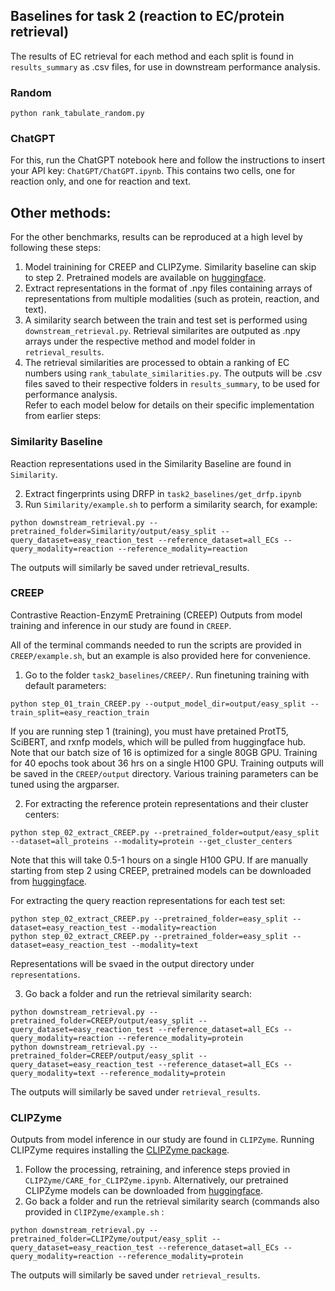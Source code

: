 ## Baselines for task 2 (reaction to EC/protein retrieval)
The results of EC retrieval for each method and each split is found in `results_summary` as .csv files, for use in downstream performance analysis. 

### Random
```
python rank_tabulate_random.py
```

### ChatGPT
For this, run the ChatGPT notebook here and follow the instructions to insert your API key: `ChatGPT/ChatGPT.ipynb`.
This contains two cells, one for reaction only, and one for reaction and text.

## Other methods:
For the other benchmarks, results can be reproduced at a high level  by following these steps: 

1. Model trainining for CREEP and CLIPZyme. Similarity baseline can skip to step 2. Pretrained models are available on [huggingface](https://huggingface.co/jsunn-y/CARE_pretrained).
2. Extract representations in the format of .npy files containing arrays of representations from multiple modalities (such as protein, reaction, and text).
3. A similarity search between the train and test set is performed using `downstream_retrieval.py`. Retrieval similarites are outputed as .npy arrays under the respective method and model folder in `retrieval_results`.
4. The retrieval similarities are processed to obtain a ranking of EC numbers using `rank_tabulate_similarities.py`. The outputs will be .csv files saved to their respective folders in `results_summary`, to be used for performance analysis.  
Refer to each model below for details on their specific implementation from earlier steps:

### Similarity Baseline
Reaction representations used in the Similarity Baseline are found in `Similarity`.

2. Extract fingerprints using DRFP in `task2_baselines/get_drfp.ipynb`
3. Run `Similarity/example.sh` to perform a similarity search, for example:
```
python downstream_retrieval.py --pretrained_folder=Similarity/output/easy_split --query_dataset=easy_reaction_test --reference_dataset=all_ECs --query_modality=reaction --reference_modality=reaction
```
The outputs will similarly be saved under retrieval_results.

### CREEP
Contrastive Reaction-EnzymE Pretraining (CREEP)
Outputs from model training and inference in our study are found in `CREEP`.

All of the terminal commands needed to run the scripts are provided in `CREEP/example.sh`, but an example is also provided here for convenience.

1. Go to the folder `task2_baselines/CREEP/`. Run finetuning training with default parameters:
```
python step_01_train_CREEP.py --output_model_dir=output/easy_split --train_split=easy_reaction_train
```

If you are running step 1 (training), you must have pretained ProtT5, SciBERT, and rxnfp models, which will be pulled from huggingface hub. Note that our batch size of 16 is optimized for a single 80GB GPU. Training for 40 epochs took about 36 hrs on a single H100 GPU. Training outputs will be saved in the `CREEP/output` directory. Various training parameters can be tuned using the argparser.

2. For extracting the reference protein representations and their cluster centers: 
```
python step_02_extract_CREEP.py --pretrained_folder=output/easy_split --dataset=all_proteins --modality=protein --get_cluster_centers
```

Note that this will take 0.5-1 hours on a single H100 GPU. If are manually starting from step 2 using CREEP, pretrained models can be downloaded from [huggingface](https://huggingface.co/jsunn-y/CARE_pretrained).

For extracting the query reaction representations for each test set: 
```
python step_02_extract_CREEP.py --pretrained_folder=easy_split --dataset=easy_reaction_test --modality=reaction
python step_02_extract_CREEP.py --pretrained_folder=easy_split --dataset=easy_reaction_test --modality=text
```
Representations will be svaed in the output directory under `representations`.

3. Go back a folder and run the retrieval similarity search:
```
python downstream_retrieval.py --pretrained_folder=CREEP/output/easy_split --query_dataset=easy_reaction_test --reference_dataset=all_ECs --query_modality=reaction --reference_modality=protein
python downstream_retrieval.py --pretrained_folder=CREEP/output/easy_split --query_dataset=easy_reaction_test --reference_dataset=all_ECs --query_modality=text --reference_modality=protein
```
The outputs will similarly be saved under `retrieval_results`.

### CLIPZyme
Outputs from model inference in our study are found in `CLIPZyme`. Running CLIPZyme requires installing the [CLIPZyme package](https://github.com/pgmikhael/clipzyme).

 1. Follow the processing, retraining, and inference steps provied in `CLIPZyme/CARE_for_CLIPZyme.ipynb`. Alternatively, our pretrained CLIPZyme models can be downloaded from [huggingface](https://huggingface.co/jsunn-y/CARE_pretrained).
 2. Go back a folder and run the retrieval similarity search (commands also provided in `ClIPZyme/example.sh` :
```
python downstream_retrieval.py --pretrained_folder=CLIPZyme/output/easy_split --query_dataset=easy_reaction_test --reference_dataset=all_ECs --query_modality=reaction --reference_modality=protein
```

The outputs will similarly be saved under `retrieval_results`.
